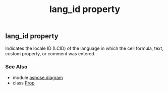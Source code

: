 ﻿---
title: lang_id property
second_title: Aspose.Diagram for Python via .NET API References
description: 
type: docs
weight: 100
url: /python-net/aspose.diagram/prop/lang_id/
is_root: false
---

## lang_id property


Indicates the locale ID (LCID) of the language in which the cell formula, text, custom property, or comment was entered.

### See Also
* module [aspose.diagram](../../)
* class [Prop](/diagram/python-net/aspose.diagram/prop)
